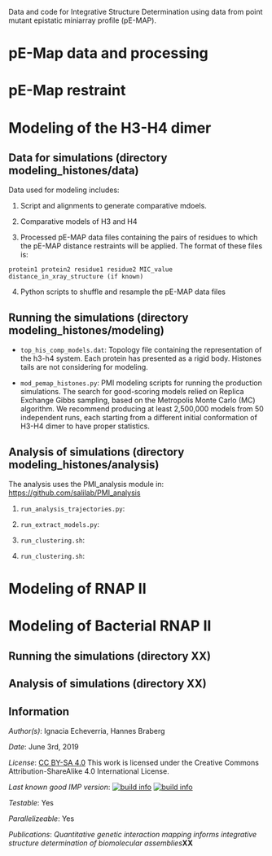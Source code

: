 Data and code for Integrative Structure Determination using data from point mutant epistatic miniarray profile (pE-MAP). 

# pE-Map data and processing



# pE-Map restraint

# Modeling of the H3-H4 dimer

## Data for simulations (directory modeling_histones/data)

Data used for modeling includes:

1) Script and alignments to generate comparative mdoels.

2) Comparative models of H3 and H4

3) Processed pE-MAP data files containing the pairs of residues to which the pE-MAP distance restraints will be applied. The format of these files is:

```
protein1 protein2 residue1 residue2 MIC_value distance_in_xray_structure (if known)
```

4) Python scripts to shuffle and resample the pE-MAP data files


## Running the simulations (directory modeling_histones/modeling)

-  `top_his_comp_models.dat`: Topology file containing the representation of the h3-h4 system. Each protein has presented as a rigid body. Histones tails are not considering for modeling. 

-  `mod_pemap_histones.py`: PMI modeling scripts for running the production simulations. The search for good-scoring models relied on Replica Exchange Gibbs sampling, based on the Metropolis Monte Carlo (MC) algorithm.  We recommend producing at least 2,500,000 models from 50 independent runs, each starting from a different initial conformation of H3-H4 dimer to have proper statistics.

## Analysis of simulations (directory modeling_histones/analysis)
The analysis uses the PMI_analysis module in: https://github.com/salilab/PMI_analysis


1) `run_analysis_trajectories.py`: 

2) `run_extract_models.py`:

3) `run_clustering.sh`:

4) `run_clustering.sh`:

# Modeling of RNAP II

# Modeling of Bacterial RNAP II

## Running the simulations (directory XX)

## Analysis of simulations (directory XX)


## Information

_Author(s)_: Ignacia Echeverria, Hannes Braberg

_Date_: June 3rd, 2019

_License_: [CC BY-SA 4.0](https://creativecommons.org/licenses/by-sa/4.0/)
This work is licensed under the Creative Commons Attribution-ShareAlike 4.0
International License.

_Last known good IMP version_: [![build info](https://integrativemodeling.org/systems/?sysstat=25&branch=master)](https://integrativemodeling.org/systems/) [![build info](https://integrativemodeling.org/systems/?sysstat=25&branch=develop)](https://integrativemodeling.org/systems/)

_Testable_: Yes

_Parallelizeable_: Yes

_Publications_:
*Quantitative genetic interaction mapping informs integrative structure determination of biomolecular assemblies***XX**